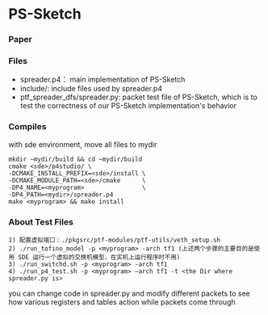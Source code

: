 # PS-Sketch #
### Paper ###

### Files ###
+ spreader.p4： main implementation of PS-Sketch
+ include/: include files used by spreader.p4
+ ptf_spreader_dfs/spreader.py: packet test file of PS-Sketch, which is to test the correctness of our PS-Sketch implementation's behavior

### Compiles ###
with sde environment, move all files to mydir 
```
mkdir ~mydir/build && cd ~mydir/build  
cmake <sde>/p4studio/ \
-DCMAKE_INSTALL_PREFIX=<sde>/install \
-DCMAKE_MODULE_PATH=<sde>/cmake      \
-DP4_NAME=<myprogram>                \
-DP4_PATH=<mydir>/spreader.p4
make <myprogram> && make install
```
### About Test Files ###
```
1) 配置虚拟端口：./pkgsrc/ptf-modules/ptf-utils/veth_setup.sh
2) ./run_tofino_model -p <myprogram> -arch tf1 (上述两个步骤的主要目的是使用 SDE 运行一个虚拟的交换机模型，在实机上运行程序时不用)
3) ./run_switchd.sh -p <myprogram> -arch tf1
4) ./run_p4_test.sh -p <myprogram> –arch tf1 -t <the Dir where spreader.py is>
```
you can change code in spreader.py and modify different packets to see how various registers and tables action while packets come through
